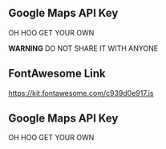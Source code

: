 ## Google Maps API Key
OH HOO GET YOUR OWN

**WARNING**
DO NOT SHARE IT WITH ANYONE

## FontAwesome Link

https://kit.fontawesome.com/c939d0e917.js


## Google Maps API Key
OH HOO GET YOUR OWN

